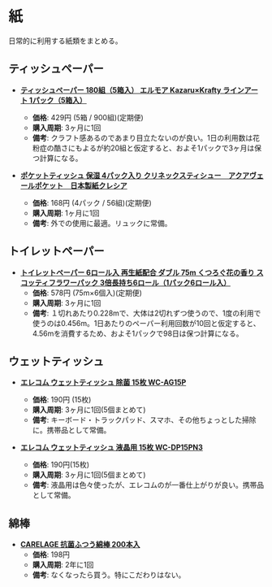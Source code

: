 紙
====

日常的に利用する紙類をまとめる。

ティッシュペーパー
----

- [**ティッシュペーパー 180組（5箱入） エルモア Kazaru×Krafty ラインアート 1パック（5箱入）**](https://lohaco.jp/product/6185870/?int_id=search_keywordsearch)
  - **価格**: 429円 (5箱 / 900組)(定期便)
  - **購入周期**: 3ヶ月に1回
  - **備考**: クラフト感あるのであまり目立たないのが良い。1日の利用数は花粉症の酷さにもよるが約20組と仮定すると、およそ1パックで3ヶ月は保つ計算になる。

- [**ポケットティッシュ 保湿 4パック入り クリネックスティシュー　アクアヴェールポケット　日本製紙クレシア**](https://lohaco.jp/product/3375478)
  - **価格**: 168円 (4パック / 56組)(定期便)
  - **購入周期**: 1ヶ月に1回
  - **備考**: 外での使用に最適。リュックに常備。

トイレットペーパー
----

- [**トイレットペーパー 6ロール入 再生紙配合 ダブル 75m くつろぐ花の香り スコッティフラワーパック 3倍長持ち6ロール（1パック6ロール入）**](https://lohaco.jp/product/1752654/)
  - **価格**: 578円 (75m×6個入)(定期便)
  - **購入周期**: 3ヶ月に1回
  - **備考**: １切れあたり0.228mで、大体は2切れずつ使うので、1度の利用で使うのは0.456m。1日あたりのペーパー利用回数が10回と仮定すると、4.56mを消費するため、およそ1パックで98日は保つ計算になる。

ウェットティッシュ
----

- [**エレコム ウェットティッシュ 除菌 15枚 WC-AG15P**](https://lohaco.jp/product/N869920/)
  - **価格**: 190円 (15枚)
  - **購入周期**: 3ヶ月に1回(5個まとめて)
  - **備考**: キーボード・トラックパッド、スマホ、その他ちょっとした掃除に。携帯品として常備。

- [**エレコム ウェットティッシュ 液晶用 15枚 WC-DP15PN3**](https://lohaco.jp/product/A545566/)
  - **価格**: 190円(15枚)
  - **購入周期**: 3ヶ月に1回(5個まとめて)
  - **備考**: 液晶用は色々使ったが、エレコムのが一番仕上がりが良い。携帯品として常備。

綿棒
----

- [**CARELAGE 抗菌ふつう綿棒 200本入**](https://lohaco.jp/product/3118345/)
  - **価格**: 198円
  - **購入周期**: 2年に1回
  - **備考**: なくなったら買う。特にこだわりはない。
